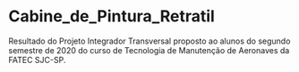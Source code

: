 # Cabine_de_Pintura_Retratil
Resultado do Projeto Integrador Transversal proposto ao alunos do segundo semestre de 2020 do curso de Tecnologia de Manutenção de Aeronaves da FATEC SJC-SP.
